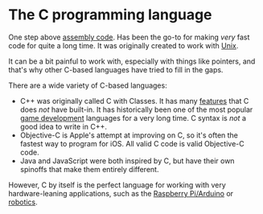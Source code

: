 
# The C programming language

One step above [assembly code](computers-programming-assembly.md). Has been the go-to for making *very* fast code for quite a long time. It was originally created to work with [Unix](computers-os-unix.md).

It can be a bit painful to work with, especially with things like pointers, and that's why other C-based languages have tried to fill in the gaps.

There are a wide variety of C-based languages:

- C++ was originally called C with Classes. It has many [features](computers-programming.md) that C does *not* have built-in. It has historically been one of the most popular [game development](computers-software-gamedev.md) languages for a very long time. C syntax is *not* a good idea to write in C++.
- Objective-C is Apple's attempt at improving on C, so it's often the fastest way to program for iOS. All valid C code is valid Objective-C code.
- Java and JavaScript were both inspired by C, but have their own spinoffs that make them entirely different.

However, C by itself is the perfect language for working with very hardware-leaning applications, such as the [Raspberry Pi/Arduino](computers-embedded.md) or [robotics](computers-robotics.md).
